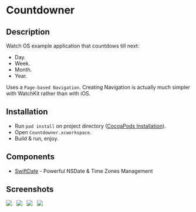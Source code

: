 # Countdowner

## Description
Watch OS example application that countdows till next:
- Day.
- Week.
- Month.
- Year.

Uses a `Page-based Navigation`. Creating Navigation is actually much simpler with WatchKit rather than with iOS.

## Installation
- Run `pod install` on project directory ([CocoaPods Installation](https://guides.cocoapods.org/using/getting-started.html)).
- Open `Countdowner.xcworkspace`.
- Build & run, enjoy.

## Components
- [SwiftDate](https://github.com/malcommac/SwiftDate) - Powerful NSDate & Time Zones Management

## Screenshots
<img src="https://github.com/vanyaland/Countdowner/blob/master/Screenshots/tomorrow.png">
<img src="https://github.com/vanyaland/Countdowner/blob/master/Screenshots/next-week.png" hspace="8">
<img src="https://github.com/vanyaland/Countdowner/blob/master/Screenshots/next-month.png">
<img src="https://github.com/vanyaland/Countdowner/blob/master/Screenshots/next-year.png" hspace="8">
